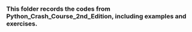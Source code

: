 ### This folder records the codes from Python_Crash_Course_2nd_Edition, including examples and exercises.
